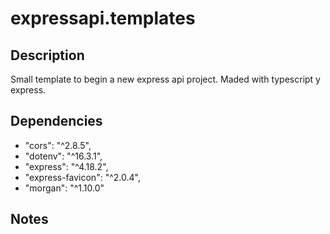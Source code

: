 # expressapi.templates

## Description
Small template to begin a new express api project. Maded with typescript y express.

## Dependencies
- "cors": "^2.8.5",
- "dotenv": "^16.3.1",
- "express": "^4.18.2",
- "express-favicon": "^2.0.4",
- "morgan": "^1.10.0"

## Notes